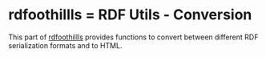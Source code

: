 <!--
SPDX-FileCopyrightText: 2024 Robin Vobruba <hoijui.quaero@gmail.com>

SPDX-License-Identifier: CC0-1.0
-->

# rdfoothillls = RDF Utils - Conversion

This part of [rdfoothillls] provides
functions to convert between different RDF serialization formats
and to HTML.

[rdfoothillls]: ../../README.md
